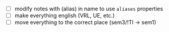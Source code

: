 
- [ ] modify notes with (alias) in name to use `aliases` properties
- [ ] make everything english (VRL, UE, etc.)
- [ ] move everything to the correct place (sem3/!TI -> sem1)
